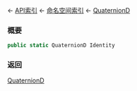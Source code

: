 ← [API索引](Api-Index) ← [命名空间索引](Namespace-Index) ← [QuaternionD](VRageMath.QuaternionD)

### 概要

```csharp
public static QuaternionD Identity
```

### 返回

[QuaternionD](VRageMath.QuaternionD)


